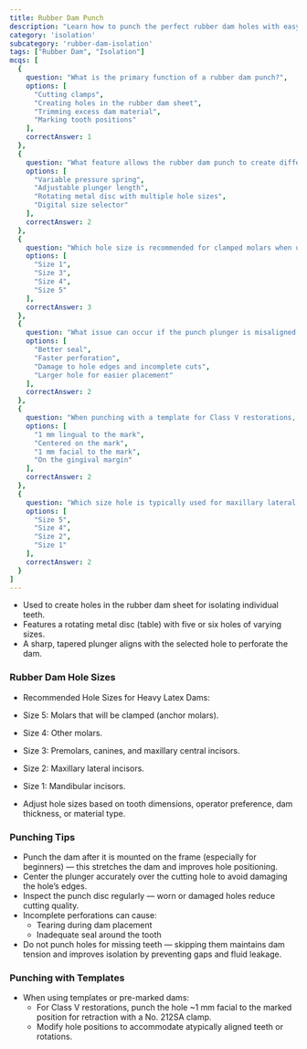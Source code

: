 ```yaml
---
title: Rubber Dam Punch
description: "Learn how to punch the perfect rubber dam holes with easy tips, size guides, and tricks for better isolation."
category: 'isolation'
subcategory: 'rubber-dam-isolation'
tags: ["Rubber Dam", "Isolation"]
mcqs: [
  {
    question: "What is the primary function of a rubber dam punch?",
    options: [
      "Cutting clamps",
      "Creating holes in the rubber dam sheet",
      "Trimming excess dam material",
      "Marking tooth positions"
    ],
    correctAnswer: 1
  },
  {
    question: "What feature allows the rubber dam punch to create different hole sizes?",
    options: [
      "Variable pressure spring",
      "Adjustable plunger length",
      "Rotating metal disc with multiple hole sizes",
      "Digital size selector"
    ],
    correctAnswer: 2
  },
  {
    question: "Which hole size is recommended for clamped molars when using a heavy latex dam?",
    options: [
      "Size 1",
      "Size 3",
      "Size 4",
      "Size 5"
    ],
    correctAnswer: 3
  },
  {
    question: "What issue can occur if the punch plunger is misaligned with the cutting hole?",
    options: [
      "Better seal",
      "Faster perforation",
      "Damage to hole edges and incomplete cuts",
      "Larger hole for easier placement"
    ],
    correctAnswer: 2
  },
  {
    question: "When punching with a template for Class V restorations, where should the hole be placed?",
    options: [
      "1 mm lingual to the mark",
      "Centered on the mark",
      "1 mm facial to the mark",
      "On the gingival margin"
    ],
    correctAnswer: 2
  },
  {
    question: "Which size hole is typically used for maxillary lateral incisors?",
    options: [
      "Size 5",
      "Size 4",
      "Size 2",
      "Size 1"
    ],
    correctAnswer: 2
  }
]
---
```

- Used to create holes in the rubber dam sheet for isolating individual teeth.
- Features a rotating metal disc (table) with five or six holes of varying sizes.
- A sharp, tapered plunger aligns with the selected hole to perforate the dam.
### Rubber Dam Hole Sizes
- Recommended Hole Sizes for Heavy Latex Dams:
- Size 5: Molars that will be clamped (anchor molars).
- Size 4: Other molars.
- Size 3: Premolars, canines, and maxillary central incisors.
- Size 2: Maxillary lateral incisors.
- Size 1: Mandibular incisors.

- Adjust hole sizes based on tooth dimensions, operator preference, dam thickness, or material type.
### Punching Tips
- Punch the dam after it is mounted on the frame (especially for beginners) — this stretches the dam and improves hole positioning.
- Center the plunger accurately over the cutting hole to avoid damaging the hole’s edges.
- Inspect the punch disc regularly — worn or damaged holes reduce cutting quality.
- Incomplete perforations can cause:
	- Tearing during dam placement
	- Inadequate seal around the tooth
- Do not punch holes for missing teeth — skipping them maintains dam tension and improves isolation by preventing gaps and fluid leakage.
### Punching with Templates
- When using templates or pre-marked dams:
	- For Class V restorations, punch the hole ~1 mm facial to the marked position for retraction with a No. 212SA clamp.
	- Modify hole positions to accommodate atypically aligned teeth or rotations.
